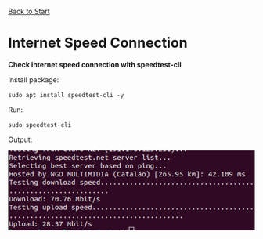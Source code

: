 [Back to Start](../../README.md)

# Internet Speed Connection

**Check internet speed connection with speedtest-cli**

Install package:

```
sudo apt install speedtest-cli -y
```

Run:

```
sudo speedtest-cli
```

Output:

![Internet Speed Test](../../images/internet_speed_test.png)
